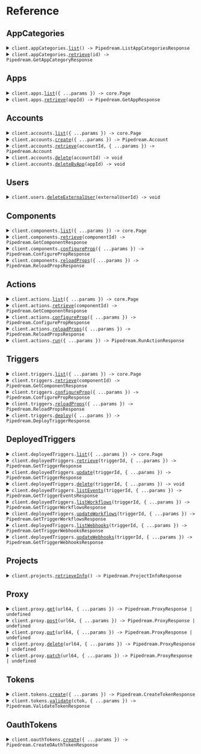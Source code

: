 # Reference

## AppCategories

<details><summary><code>client.appCategories.<a href="/src/api/resources/appCategories/client/Client.ts">list</a>() -> Pipedream.ListAppCategoriesResponse</code></summary>
<dl>
<dd>

#### 🔌 Usage

<dl>
<dd>

<dl>
<dd>

```typescript
await client.appCategories.list();
```

</dd>
</dl>
</dd>
</dl>

#### ⚙️ Parameters

<dl>
<dd>

<dl>
<dd>

**requestOptions:** `AppCategories.RequestOptions`

</dd>
</dl>
</dd>
</dl>

</dd>
</dl>
</details>

<details><summary><code>client.appCategories.<a href="/src/api/resources/appCategories/client/Client.ts">retrieve</a>(id) -> Pipedream.GetAppCategoryResponse</code></summary>
<dl>
<dd>

#### 🔌 Usage

<dl>
<dd>

<dl>
<dd>

```typescript
await client.appCategories.retrieve("id");
```

</dd>
</dl>
</dd>
</dl>

#### ⚙️ Parameters

<dl>
<dd>

<dl>
<dd>

**id:** `string` — The ID of the app category to retrieve

</dd>
</dl>

<dl>
<dd>

**requestOptions:** `AppCategories.RequestOptions`

</dd>
</dl>
</dd>
</dl>

</dd>
</dl>
</details>

## Apps

<details><summary><code>client.apps.<a href="/src/api/resources/apps/client/Client.ts">list</a>({ ...params }) -> core.Page<Pipedream.App></code></summary>
<dl>
<dd>

#### 🔌 Usage

<dl>
<dd>

<dl>
<dd>

```typescript
const response = await client.apps.list();
for await (const item of response) {
    console.log(item);
}

// Or you can manually iterate page-by-page
let page = await client.apps.list();
while (page.hasNextPage()) {
    page = page.getNextPage();
}
```

</dd>
</dl>
</dd>
</dl>

#### ⚙️ Parameters

<dl>
<dd>

<dl>
<dd>

**request:** `Pipedream.AppsListRequest`

</dd>
</dl>

<dl>
<dd>

**requestOptions:** `Apps.RequestOptions`

</dd>
</dl>
</dd>
</dl>

</dd>
</dl>
</details>

<details><summary><code>client.apps.<a href="/src/api/resources/apps/client/Client.ts">retrieve</a>(appId) -> Pipedream.GetAppResponse</code></summary>
<dl>
<dd>

#### 🔌 Usage

<dl>
<dd>

<dl>
<dd>

```typescript
await client.apps.retrieve("app_id");
```

</dd>
</dl>
</dd>
</dl>

#### ⚙️ Parameters

<dl>
<dd>

<dl>
<dd>

**appId:** `string` — The name slug or ID of the app (e.g., 'slack', 'github')

</dd>
</dl>

<dl>
<dd>

**requestOptions:** `Apps.RequestOptions`

</dd>
</dl>
</dd>
</dl>

</dd>
</dl>
</details>

## Accounts

<details><summary><code>client.accounts.<a href="/src/api/resources/accounts/client/Client.ts">list</a>({ ...params }) -> core.Page<Pipedream.Account></code></summary>
<dl>
<dd>

#### 🔌 Usage

<dl>
<dd>

<dl>
<dd>

```typescript
const response = await client.accounts.list();
for await (const item of response) {
    console.log(item);
}

// Or you can manually iterate page-by-page
let page = await client.accounts.list();
while (page.hasNextPage()) {
    page = page.getNextPage();
}
```

</dd>
</dl>
</dd>
</dl>

#### ⚙️ Parameters

<dl>
<dd>

<dl>
<dd>

**request:** `Pipedream.AccountsListRequest`

</dd>
</dl>

<dl>
<dd>

**requestOptions:** `Accounts.RequestOptions`

</dd>
</dl>
</dd>
</dl>

</dd>
</dl>
</details>

<details><summary><code>client.accounts.<a href="/src/api/resources/accounts/client/Client.ts">create</a>({ ...params }) -> Pipedream.Account</code></summary>
<dl>
<dd>

#### 🔌 Usage

<dl>
<dd>

<dl>
<dd>

```typescript
await client.accounts.create({
    app_slug: "app_slug",
    cfmap_json: "cfmap_json",
    connect_token: "connect_token",
});
```

</dd>
</dl>
</dd>
</dl>

#### ⚙️ Parameters

<dl>
<dd>

<dl>
<dd>

**request:** `Pipedream.CreateAccountOpts`

</dd>
</dl>

<dl>
<dd>

**requestOptions:** `Accounts.RequestOptions`

</dd>
</dl>
</dd>
</dl>

</dd>
</dl>
</details>

<details><summary><code>client.accounts.<a href="/src/api/resources/accounts/client/Client.ts">retrieve</a>(accountId, { ...params }) -> Pipedream.Account</code></summary>
<dl>
<dd>

#### 🔌 Usage

<dl>
<dd>

<dl>
<dd>

```typescript
await client.accounts.retrieve("account_id");
```

</dd>
</dl>
</dd>
</dl>

#### ⚙️ Parameters

<dl>
<dd>

<dl>
<dd>

**accountId:** `string`

</dd>
</dl>

<dl>
<dd>

**request:** `Pipedream.AccountsRetrieveRequest`

</dd>
</dl>

<dl>
<dd>

**requestOptions:** `Accounts.RequestOptions`

</dd>
</dl>
</dd>
</dl>

</dd>
</dl>
</details>

<details><summary><code>client.accounts.<a href="/src/api/resources/accounts/client/Client.ts">delete</a>(accountId) -> void</code></summary>
<dl>
<dd>

#### 🔌 Usage

<dl>
<dd>

<dl>
<dd>

```typescript
await client.accounts.delete("account_id");
```

</dd>
</dl>
</dd>
</dl>

#### ⚙️ Parameters

<dl>
<dd>

<dl>
<dd>

**accountId:** `string`

</dd>
</dl>

<dl>
<dd>

**requestOptions:** `Accounts.RequestOptions`

</dd>
</dl>
</dd>
</dl>

</dd>
</dl>
</details>

<details><summary><code>client.accounts.<a href="/src/api/resources/accounts/client/Client.ts">deleteByApp</a>(appId) -> void</code></summary>
<dl>
<dd>

#### 🔌 Usage

<dl>
<dd>

<dl>
<dd>

```typescript
await client.accounts.deleteByApp("app_id");
```

</dd>
</dl>
</dd>
</dl>

#### ⚙️ Parameters

<dl>
<dd>

<dl>
<dd>

**appId:** `string`

</dd>
</dl>

<dl>
<dd>

**requestOptions:** `Accounts.RequestOptions`

</dd>
</dl>
</dd>
</dl>

</dd>
</dl>
</details>

## Users

<details><summary><code>client.users.<a href="/src/api/resources/users/client/Client.ts">deleteExternalUser</a>(externalUserId) -> void</code></summary>
<dl>
<dd>

#### 🔌 Usage

<dl>
<dd>

<dl>
<dd>

```typescript
await client.users.deleteExternalUser("external_user_id");
```

</dd>
</dl>
</dd>
</dl>

#### ⚙️ Parameters

<dl>
<dd>

<dl>
<dd>

**externalUserId:** `string`

</dd>
</dl>

<dl>
<dd>

**requestOptions:** `Users.RequestOptions`

</dd>
</dl>
</dd>
</dl>

</dd>
</dl>
</details>

## Components

<details><summary><code>client.components.<a href="/src/api/resources/components/client/Client.ts">list</a>({ ...params }) -> core.Page<Pipedream.Component></code></summary>
<dl>
<dd>

#### 🔌 Usage

<dl>
<dd>

<dl>
<dd>

```typescript
const response = await client.components.list();
for await (const item of response) {
    console.log(item);
}

// Or you can manually iterate page-by-page
let page = await client.components.list();
while (page.hasNextPage()) {
    page = page.getNextPage();
}
```

</dd>
</dl>
</dd>
</dl>

#### ⚙️ Parameters

<dl>
<dd>

<dl>
<dd>

**request:** `Pipedream.ComponentsListRequest`

</dd>
</dl>

<dl>
<dd>

**requestOptions:** `Components.RequestOptions`

</dd>
</dl>
</dd>
</dl>

</dd>
</dl>
</details>

<details><summary><code>client.components.<a href="/src/api/resources/components/client/Client.ts">retrieve</a>(componentId) -> Pipedream.GetComponentResponse</code></summary>
<dl>
<dd>

#### 🔌 Usage

<dl>
<dd>

<dl>
<dd>

```typescript
await client.components.retrieve("component_id");
```

</dd>
</dl>
</dd>
</dl>

#### ⚙️ Parameters

<dl>
<dd>

<dl>
<dd>

**componentId:** `string` — The key that uniquely identifies the component (e.g., 'slack-send-message')

</dd>
</dl>

<dl>
<dd>

**requestOptions:** `Components.RequestOptions`

</dd>
</dl>
</dd>
</dl>

</dd>
</dl>
</details>

<details><summary><code>client.components.<a href="/src/api/resources/components/client/Client.ts">configureProp</a>({ ...params }) -> Pipedream.ConfigurePropResponse</code></summary>
<dl>
<dd>

#### 🔌 Usage

<dl>
<dd>

<dl>
<dd>

```typescript
await client.components.configureProp({
    body: {
        id: "id",
        external_user_id: "external_user_id",
        prop_name: "prop_name",
    },
});
```

</dd>
</dl>
</dd>
</dl>

#### ⚙️ Parameters

<dl>
<dd>

<dl>
<dd>

**request:** `Pipedream.ComponentsConfigurePropRequest`

</dd>
</dl>

<dl>
<dd>

**requestOptions:** `Components.RequestOptions`

</dd>
</dl>
</dd>
</dl>

</dd>
</dl>
</details>

<details><summary><code>client.components.<a href="/src/api/resources/components/client/Client.ts">reloadProps</a>({ ...params }) -> Pipedream.ReloadPropsResponse</code></summary>
<dl>
<dd>

#### 🔌 Usage

<dl>
<dd>

<dl>
<dd>

```typescript
await client.components.reloadProps({
    body: {
        id: "id",
        external_user_id: "external_user_id",
    },
});
```

</dd>
</dl>
</dd>
</dl>

#### ⚙️ Parameters

<dl>
<dd>

<dl>
<dd>

**request:** `Pipedream.ComponentsReloadPropsRequest`

</dd>
</dl>

<dl>
<dd>

**requestOptions:** `Components.RequestOptions`

</dd>
</dl>
</dd>
</dl>

</dd>
</dl>
</details>

## Actions

<details><summary><code>client.actions.<a href="/src/api/resources/actions/client/Client.ts">list</a>({ ...params }) -> core.Page<Pipedream.Component></code></summary>
<dl>
<dd>

#### 🔌 Usage

<dl>
<dd>

<dl>
<dd>

```typescript
const response = await client.actions.list();
for await (const item of response) {
    console.log(item);
}

// Or you can manually iterate page-by-page
let page = await client.actions.list();
while (page.hasNextPage()) {
    page = page.getNextPage();
}
```

</dd>
</dl>
</dd>
</dl>

#### ⚙️ Parameters

<dl>
<dd>

<dl>
<dd>

**request:** `Pipedream.ActionsListRequest`

</dd>
</dl>

<dl>
<dd>

**requestOptions:** `Actions.RequestOptions`

</dd>
</dl>
</dd>
</dl>

</dd>
</dl>
</details>

<details><summary><code>client.actions.<a href="/src/api/resources/actions/client/Client.ts">retrieve</a>(componentId) -> Pipedream.GetComponentResponse</code></summary>
<dl>
<dd>

#### 🔌 Usage

<dl>
<dd>

<dl>
<dd>

```typescript
await client.actions.retrieve("component_id");
```

</dd>
</dl>
</dd>
</dl>

#### ⚙️ Parameters

<dl>
<dd>

<dl>
<dd>

**componentId:** `string` — The key that uniquely identifies the component (e.g., 'slack-send-message')

</dd>
</dl>

<dl>
<dd>

**requestOptions:** `Actions.RequestOptions`

</dd>
</dl>
</dd>
</dl>

</dd>
</dl>
</details>

<details><summary><code>client.actions.<a href="/src/api/resources/actions/client/Client.ts">configureProp</a>({ ...params }) -> Pipedream.ConfigurePropResponse</code></summary>
<dl>
<dd>

#### 🔌 Usage

<dl>
<dd>

<dl>
<dd>

```typescript
await client.actions.configureProp({
    body: {
        id: "id",
        external_user_id: "external_user_id",
        prop_name: "prop_name",
    },
});
```

</dd>
</dl>
</dd>
</dl>

#### ⚙️ Parameters

<dl>
<dd>

<dl>
<dd>

**request:** `Pipedream.ActionsConfigurePropRequest`

</dd>
</dl>

<dl>
<dd>

**requestOptions:** `Actions.RequestOptions`

</dd>
</dl>
</dd>
</dl>

</dd>
</dl>
</details>

<details><summary><code>client.actions.<a href="/src/api/resources/actions/client/Client.ts">reloadProps</a>({ ...params }) -> Pipedream.ReloadPropsResponse</code></summary>
<dl>
<dd>

#### 🔌 Usage

<dl>
<dd>

<dl>
<dd>

```typescript
await client.actions.reloadProps({
    body: {
        id: "id",
        external_user_id: "external_user_id",
    },
});
```

</dd>
</dl>
</dd>
</dl>

#### ⚙️ Parameters

<dl>
<dd>

<dl>
<dd>

**request:** `Pipedream.ActionsReloadPropsRequest`

</dd>
</dl>

<dl>
<dd>

**requestOptions:** `Actions.RequestOptions`

</dd>
</dl>
</dd>
</dl>

</dd>
</dl>
</details>

<details><summary><code>client.actions.<a href="/src/api/resources/actions/client/Client.ts">run</a>({ ...params }) -> Pipedream.RunActionResponse</code></summary>
<dl>
<dd>

#### 🔌 Usage

<dl>
<dd>

<dl>
<dd>

```typescript
await client.actions.run({
    id: "id",
    external_user_id: "external_user_id",
});
```

</dd>
</dl>
</dd>
</dl>

#### ⚙️ Parameters

<dl>
<dd>

<dl>
<dd>

**request:** `Pipedream.RunActionOpts`

</dd>
</dl>

<dl>
<dd>

**requestOptions:** `Actions.RequestOptions`

</dd>
</dl>
</dd>
</dl>

</dd>
</dl>
</details>

## Triggers

<details><summary><code>client.triggers.<a href="/src/api/resources/triggers/client/Client.ts">list</a>({ ...params }) -> core.Page<Pipedream.Component></code></summary>
<dl>
<dd>

#### 🔌 Usage

<dl>
<dd>

<dl>
<dd>

```typescript
const response = await client.triggers.list();
for await (const item of response) {
    console.log(item);
}

// Or you can manually iterate page-by-page
let page = await client.triggers.list();
while (page.hasNextPage()) {
    page = page.getNextPage();
}
```

</dd>
</dl>
</dd>
</dl>

#### ⚙️ Parameters

<dl>
<dd>

<dl>
<dd>

**request:** `Pipedream.TriggersListRequest`

</dd>
</dl>

<dl>
<dd>

**requestOptions:** `Triggers.RequestOptions`

</dd>
</dl>
</dd>
</dl>

</dd>
</dl>
</details>

<details><summary><code>client.triggers.<a href="/src/api/resources/triggers/client/Client.ts">retrieve</a>(componentId) -> Pipedream.GetComponentResponse</code></summary>
<dl>
<dd>

#### 🔌 Usage

<dl>
<dd>

<dl>
<dd>

```typescript
await client.triggers.retrieve("component_id");
```

</dd>
</dl>
</dd>
</dl>

#### ⚙️ Parameters

<dl>
<dd>

<dl>
<dd>

**componentId:** `string` — The key that uniquely identifies the component (e.g., 'slack-send-message')

</dd>
</dl>

<dl>
<dd>

**requestOptions:** `Triggers.RequestOptions`

</dd>
</dl>
</dd>
</dl>

</dd>
</dl>
</details>

<details><summary><code>client.triggers.<a href="/src/api/resources/triggers/client/Client.ts">configureProp</a>({ ...params }) -> Pipedream.ConfigurePropResponse</code></summary>
<dl>
<dd>

#### 🔌 Usage

<dl>
<dd>

<dl>
<dd>

```typescript
await client.triggers.configureProp({
    body: {
        id: "id",
        external_user_id: "external_user_id",
        prop_name: "prop_name",
    },
});
```

</dd>
</dl>
</dd>
</dl>

#### ⚙️ Parameters

<dl>
<dd>

<dl>
<dd>

**request:** `Pipedream.TriggersConfigurePropRequest`

</dd>
</dl>

<dl>
<dd>

**requestOptions:** `Triggers.RequestOptions`

</dd>
</dl>
</dd>
</dl>

</dd>
</dl>
</details>

<details><summary><code>client.triggers.<a href="/src/api/resources/triggers/client/Client.ts">reloadProps</a>({ ...params }) -> Pipedream.ReloadPropsResponse</code></summary>
<dl>
<dd>

#### 🔌 Usage

<dl>
<dd>

<dl>
<dd>

```typescript
await client.triggers.reloadProps({
    body: {
        id: "id",
        external_user_id: "external_user_id",
    },
});
```

</dd>
</dl>
</dd>
</dl>

#### ⚙️ Parameters

<dl>
<dd>

<dl>
<dd>

**request:** `Pipedream.TriggersReloadPropsRequest`

</dd>
</dl>

<dl>
<dd>

**requestOptions:** `Triggers.RequestOptions`

</dd>
</dl>
</dd>
</dl>

</dd>
</dl>
</details>

<details><summary><code>client.triggers.<a href="/src/api/resources/triggers/client/Client.ts">deploy</a>({ ...params }) -> Pipedream.DeployTriggerResponse</code></summary>
<dl>
<dd>

#### 🔌 Usage

<dl>
<dd>

<dl>
<dd>

```typescript
await client.triggers.deploy({
    id: "id",
    external_user_id: "external_user_id",
});
```

</dd>
</dl>
</dd>
</dl>

#### ⚙️ Parameters

<dl>
<dd>

<dl>
<dd>

**request:** `Pipedream.DeployTriggerOpts`

</dd>
</dl>

<dl>
<dd>

**requestOptions:** `Triggers.RequestOptions`

</dd>
</dl>
</dd>
</dl>

</dd>
</dl>
</details>

## DeployedTriggers

<details><summary><code>client.deployedTriggers.<a href="/src/api/resources/deployedTriggers/client/Client.ts">list</a>({ ...params }) -> core.Page<Pipedream.DeployedComponent></code></summary>
<dl>
<dd>

#### 🔌 Usage

<dl>
<dd>

<dl>
<dd>

```typescript
const response = await client.deployedTriggers.list({
    external_user_id: "external_user_id",
});
for await (const item of response) {
    console.log(item);
}

// Or you can manually iterate page-by-page
let page = await client.deployedTriggers.list({
    external_user_id: "external_user_id",
});
while (page.hasNextPage()) {
    page = page.getNextPage();
}
```

</dd>
</dl>
</dd>
</dl>

#### ⚙️ Parameters

<dl>
<dd>

<dl>
<dd>

**request:** `Pipedream.DeployedTriggersListRequest`

</dd>
</dl>

<dl>
<dd>

**requestOptions:** `DeployedTriggers.RequestOptions`

</dd>
</dl>
</dd>
</dl>

</dd>
</dl>
</details>

<details><summary><code>client.deployedTriggers.<a href="/src/api/resources/deployedTriggers/client/Client.ts">retrieve</a>(triggerId, { ...params }) -> Pipedream.GetTriggerResponse</code></summary>
<dl>
<dd>

#### 🔌 Usage

<dl>
<dd>

<dl>
<dd>

```typescript
await client.deployedTriggers.retrieve("trigger_id", {
    external_user_id: "external_user_id",
});
```

</dd>
</dl>
</dd>
</dl>

#### ⚙️ Parameters

<dl>
<dd>

<dl>
<dd>

**triggerId:** `string`

</dd>
</dl>

<dl>
<dd>

**request:** `Pipedream.DeployedTriggersRetrieveRequest`

</dd>
</dl>

<dl>
<dd>

**requestOptions:** `DeployedTriggers.RequestOptions`

</dd>
</dl>
</dd>
</dl>

</dd>
</dl>
</details>

<details><summary><code>client.deployedTriggers.<a href="/src/api/resources/deployedTriggers/client/Client.ts">update</a>(triggerId, { ...params }) -> Pipedream.GetTriggerResponse</code></summary>
<dl>
<dd>

#### 🔌 Usage

<dl>
<dd>

<dl>
<dd>

```typescript
await client.deployedTriggers.update("trigger_id", {
    external_user_id: "external_user_id",
});
```

</dd>
</dl>
</dd>
</dl>

#### ⚙️ Parameters

<dl>
<dd>

<dl>
<dd>

**triggerId:** `string`

</dd>
</dl>

<dl>
<dd>

**request:** `Pipedream.UpdateTriggerOpts`

</dd>
</dl>

<dl>
<dd>

**requestOptions:** `DeployedTriggers.RequestOptions`

</dd>
</dl>
</dd>
</dl>

</dd>
</dl>
</details>

<details><summary><code>client.deployedTriggers.<a href="/src/api/resources/deployedTriggers/client/Client.ts">delete</a>(triggerId, { ...params }) -> void</code></summary>
<dl>
<dd>

#### 🔌 Usage

<dl>
<dd>

<dl>
<dd>

```typescript
await client.deployedTriggers.delete("trigger_id", {
    external_user_id: "external_user_id",
});
```

</dd>
</dl>
</dd>
</dl>

#### ⚙️ Parameters

<dl>
<dd>

<dl>
<dd>

**triggerId:** `string`

</dd>
</dl>

<dl>
<dd>

**request:** `Pipedream.DeployedTriggersDeleteRequest`

</dd>
</dl>

<dl>
<dd>

**requestOptions:** `DeployedTriggers.RequestOptions`

</dd>
</dl>
</dd>
</dl>

</dd>
</dl>
</details>

<details><summary><code>client.deployedTriggers.<a href="/src/api/resources/deployedTriggers/client/Client.ts">listEvents</a>(triggerId, { ...params }) -> Pipedream.GetTriggerEventsResponse</code></summary>
<dl>
<dd>

#### 🔌 Usage

<dl>
<dd>

<dl>
<dd>

```typescript
await client.deployedTriggers.listEvents("trigger_id", {
    external_user_id: "external_user_id",
});
```

</dd>
</dl>
</dd>
</dl>

#### ⚙️ Parameters

<dl>
<dd>

<dl>
<dd>

**triggerId:** `string`

</dd>
</dl>

<dl>
<dd>

**request:** `Pipedream.DeployedTriggersListEventsRequest`

</dd>
</dl>

<dl>
<dd>

**requestOptions:** `DeployedTriggers.RequestOptions`

</dd>
</dl>
</dd>
</dl>

</dd>
</dl>
</details>

<details><summary><code>client.deployedTriggers.<a href="/src/api/resources/deployedTriggers/client/Client.ts">listWorkflows</a>(triggerId, { ...params }) -> Pipedream.GetTriggerWorkflowsResponse</code></summary>
<dl>
<dd>

#### 🔌 Usage

<dl>
<dd>

<dl>
<dd>

```typescript
await client.deployedTriggers.listWorkflows("trigger_id", {
    external_user_id: "external_user_id",
});
```

</dd>
</dl>
</dd>
</dl>

#### ⚙️ Parameters

<dl>
<dd>

<dl>
<dd>

**triggerId:** `string`

</dd>
</dl>

<dl>
<dd>

**request:** `Pipedream.DeployedTriggersListWorkflowsRequest`

</dd>
</dl>

<dl>
<dd>

**requestOptions:** `DeployedTriggers.RequestOptions`

</dd>
</dl>
</dd>
</dl>

</dd>
</dl>
</details>

<details><summary><code>client.deployedTriggers.<a href="/src/api/resources/deployedTriggers/client/Client.ts">updateWorkflows</a>(triggerId, { ...params }) -> Pipedream.GetTriggerWorkflowsResponse</code></summary>
<dl>
<dd>

#### 🔌 Usage

<dl>
<dd>

<dl>
<dd>

```typescript
await client.deployedTriggers.updateWorkflows("trigger_id", {
    external_user_id: "external_user_id",
    workflow_ids: ["workflow_ids"],
});
```

</dd>
</dl>
</dd>
</dl>

#### ⚙️ Parameters

<dl>
<dd>

<dl>
<dd>

**triggerId:** `string`

</dd>
</dl>

<dl>
<dd>

**request:** `Pipedream.UpdateTriggerWorkflowsOpts`

</dd>
</dl>

<dl>
<dd>

**requestOptions:** `DeployedTriggers.RequestOptions`

</dd>
</dl>
</dd>
</dl>

</dd>
</dl>
</details>

<details><summary><code>client.deployedTriggers.<a href="/src/api/resources/deployedTriggers/client/Client.ts">listWebhooks</a>(triggerId, { ...params }) -> Pipedream.GetTriggerWebhooksResponse</code></summary>
<dl>
<dd>

#### 🔌 Usage

<dl>
<dd>

<dl>
<dd>

```typescript
await client.deployedTriggers.listWebhooks("trigger_id", {
    external_user_id: "external_user_id",
});
```

</dd>
</dl>
</dd>
</dl>

#### ⚙️ Parameters

<dl>
<dd>

<dl>
<dd>

**triggerId:** `string`

</dd>
</dl>

<dl>
<dd>

**request:** `Pipedream.DeployedTriggersListWebhooksRequest`

</dd>
</dl>

<dl>
<dd>

**requestOptions:** `DeployedTriggers.RequestOptions`

</dd>
</dl>
</dd>
</dl>

</dd>
</dl>
</details>

<details><summary><code>client.deployedTriggers.<a href="/src/api/resources/deployedTriggers/client/Client.ts">updateWebhooks</a>(triggerId, { ...params }) -> Pipedream.GetTriggerWebhooksResponse</code></summary>
<dl>
<dd>

#### 🔌 Usage

<dl>
<dd>

<dl>
<dd>

```typescript
await client.deployedTriggers.updateWebhooks("trigger_id", {
    external_user_id: "external_user_id",
    webhook_urls: ["webhook_urls"],
});
```

</dd>
</dl>
</dd>
</dl>

#### ⚙️ Parameters

<dl>
<dd>

<dl>
<dd>

**triggerId:** `string`

</dd>
</dl>

<dl>
<dd>

**request:** `Pipedream.UpdateTriggerWebhooksOpts`

</dd>
</dl>

<dl>
<dd>

**requestOptions:** `DeployedTriggers.RequestOptions`

</dd>
</dl>
</dd>
</dl>

</dd>
</dl>
</details>

## Projects

<details><summary><code>client.projects.<a href="/src/api/resources/projects/client/Client.ts">retrieveInfo</a>() -> Pipedream.ProjectInfoResponse</code></summary>
<dl>
<dd>

#### 🔌 Usage

<dl>
<dd>

<dl>
<dd>

```typescript
await client.projects.retrieveInfo();
```

</dd>
</dl>
</dd>
</dl>

#### ⚙️ Parameters

<dl>
<dd>

<dl>
<dd>

**requestOptions:** `Projects.RequestOptions`

</dd>
</dl>
</dd>
</dl>

</dd>
</dl>
</details>

## Proxy

<details><summary><code>client.proxy.<a href="/src/api/resources/proxy/client/Client.ts">get</a>(url64, { ...params }) -> Pipedream.ProxyResponse | undefined</code></summary>
<dl>
<dd>

#### 🔌 Usage

<dl>
<dd>

<dl>
<dd>

```typescript
await client.proxy.get("url_64", {
    external_user_id: "external_user_id",
    account_id: "account_id",
});
```

</dd>
</dl>
</dd>
</dl>

#### ⚙️ Parameters

<dl>
<dd>

<dl>
<dd>

**url64:** `string` — Base64-encoded target URL

</dd>
</dl>

<dl>
<dd>

**request:** `Pipedream.ProxyGetRequest`

</dd>
</dl>

<dl>
<dd>

**requestOptions:** `Proxy.RequestOptions`

</dd>
</dl>
</dd>
</dl>

</dd>
</dl>
</details>

<details><summary><code>client.proxy.<a href="/src/api/resources/proxy/client/Client.ts">post</a>(url64, { ...params }) -> Pipedream.ProxyResponse | undefined</code></summary>
<dl>
<dd>

#### 🔌 Usage

<dl>
<dd>

<dl>
<dd>

```typescript
await client.proxy.post("url_64", {
    external_user_id: "external_user_id",
    account_id: "account_id",
    body: {
        key: "value",
    },
});
```

</dd>
</dl>
</dd>
</dl>

#### ⚙️ Parameters

<dl>
<dd>

<dl>
<dd>

**url64:** `string` — Base64-encoded target URL

</dd>
</dl>

<dl>
<dd>

**request:** `Pipedream.ProxyPostRequest`

</dd>
</dl>

<dl>
<dd>

**requestOptions:** `Proxy.RequestOptions`

</dd>
</dl>
</dd>
</dl>

</dd>
</dl>
</details>

<details><summary><code>client.proxy.<a href="/src/api/resources/proxy/client/Client.ts">put</a>(url64, { ...params }) -> Pipedream.ProxyResponse | undefined</code></summary>
<dl>
<dd>

#### 🔌 Usage

<dl>
<dd>

<dl>
<dd>

```typescript
await client.proxy.put("url_64", {
    external_user_id: "external_user_id",
    account_id: "account_id",
    body: {
        key: "value",
    },
});
```

</dd>
</dl>
</dd>
</dl>

#### ⚙️ Parameters

<dl>
<dd>

<dl>
<dd>

**url64:** `string` — Base64-encoded target URL

</dd>
</dl>

<dl>
<dd>

**request:** `Pipedream.ProxyPutRequest`

</dd>
</dl>

<dl>
<dd>

**requestOptions:** `Proxy.RequestOptions`

</dd>
</dl>
</dd>
</dl>

</dd>
</dl>
</details>

<details><summary><code>client.proxy.<a href="/src/api/resources/proxy/client/Client.ts">delete</a>(url64, { ...params }) -> Pipedream.ProxyResponse | undefined</code></summary>
<dl>
<dd>

#### 🔌 Usage

<dl>
<dd>

<dl>
<dd>

```typescript
await client.proxy.delete("url_64", {
    external_user_id: "external_user_id",
    account_id: "account_id",
});
```

</dd>
</dl>
</dd>
</dl>

#### ⚙️ Parameters

<dl>
<dd>

<dl>
<dd>

**url64:** `string` — Base64-encoded target URL

</dd>
</dl>

<dl>
<dd>

**request:** `Pipedream.ProxyDeleteRequest`

</dd>
</dl>

<dl>
<dd>

**requestOptions:** `Proxy.RequestOptions`

</dd>
</dl>
</dd>
</dl>

</dd>
</dl>
</details>

<details><summary><code>client.proxy.<a href="/src/api/resources/proxy/client/Client.ts">patch</a>(url64, { ...params }) -> Pipedream.ProxyResponse | undefined</code></summary>
<dl>
<dd>

#### 🔌 Usage

<dl>
<dd>

<dl>
<dd>

```typescript
await client.proxy.patch("url_64", {
    external_user_id: "external_user_id",
    account_id: "account_id",
    body: {
        key: "value",
    },
});
```

</dd>
</dl>
</dd>
</dl>

#### ⚙️ Parameters

<dl>
<dd>

<dl>
<dd>

**url64:** `string` — Base64-encoded target URL

</dd>
</dl>

<dl>
<dd>

**request:** `Pipedream.ProxyPatchRequest`

</dd>
</dl>

<dl>
<dd>

**requestOptions:** `Proxy.RequestOptions`

</dd>
</dl>
</dd>
</dl>

</dd>
</dl>
</details>

## Tokens

<details><summary><code>client.tokens.<a href="/src/api/resources/tokens/client/Client.ts">create</a>({ ...params }) -> Pipedream.CreateTokenResponse</code></summary>
<dl>
<dd>

#### 🔌 Usage

<dl>
<dd>

<dl>
<dd>

```typescript
await client.tokens.create({
    external_user_id: "external_user_id",
});
```

</dd>
</dl>
</dd>
</dl>

#### ⚙️ Parameters

<dl>
<dd>

<dl>
<dd>

**request:** `Pipedream.CreateTokenOpts`

</dd>
</dl>

<dl>
<dd>

**requestOptions:** `Tokens.RequestOptions`

</dd>
</dl>
</dd>
</dl>

</dd>
</dl>
</details>

<details><summary><code>client.tokens.<a href="/src/api/resources/tokens/client/Client.ts">validate</a>(ctok, { ...params }) -> Pipedream.ValidateTokenResponse</code></summary>
<dl>
<dd>

#### 🔌 Usage

<dl>
<dd>

<dl>
<dd>

```typescript
await client.tokens.validate("ctok");
```

</dd>
</dl>
</dd>
</dl>

#### ⚙️ Parameters

<dl>
<dd>

<dl>
<dd>

**ctok:** `string`

</dd>
</dl>

<dl>
<dd>

**request:** `Pipedream.TokensValidateRequest`

</dd>
</dl>

<dl>
<dd>

**requestOptions:** `Tokens.RequestOptions`

</dd>
</dl>
</dd>
</dl>

</dd>
</dl>
</details>

## OauthTokens

<details><summary><code>client.oauthTokens.<a href="/src/api/resources/oauthTokens/client/Client.ts">create</a>({ ...params }) -> Pipedream.CreateOAuthTokenResponse</code></summary>
<dl>
<dd>

#### 🔌 Usage

<dl>
<dd>

<dl>
<dd>

```typescript
await client.oauthTokens.create({
    client_id: "client_id",
    client_secret: "client_secret",
});
```

</dd>
</dl>
</dd>
</dl>

#### ⚙️ Parameters

<dl>
<dd>

<dl>
<dd>

**request:** `Pipedream.CreateOAuthTokenOpts`

</dd>
</dl>

<dl>
<dd>

**requestOptions:** `OauthTokens.RequestOptions`

</dd>
</dl>
</dd>
</dl>

</dd>
</dl>
</details>
